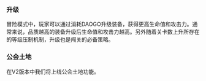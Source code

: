 ### 升级

冒险模式中，玩家可以通过消耗DAOGO升级装备，获得更高生命值和攻击力。通常来说，品质越高的装备升级后生命值和攻击力越高。另外随着关卡数上升所存在的等级压制机制，升级也是闯关的必备策略。

### 公会土地

在V2版本中我们将上线公会土地功能。
